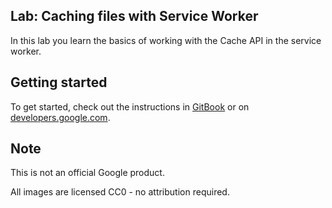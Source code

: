 ## Lab: Caching files with Service Worker

In this lab you learn the basics of working with the Cache API
in the service worker.

## Getting started

To get started, check out the instructions in
[GitBook](https://google-developer-training.gitbooks.io/progressive-web-apps-ilt-codelabs/content/docs/lab_caching_files_with_service_worker.html)
or on [developers.google.com](https://developers.google.com/web/ilt/pwa/lab-caching-files-with-service-worker).

## Note

This is not an official Google product.

All images are licensed CC0 - no attribution required.

